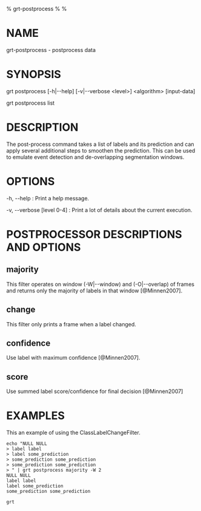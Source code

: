 % grt-postprocess
%
%
 
# NAME

 grt-postprocess - postprocess data

# SYNOPSIS

 grt postprocess [-h|--help] [-v|--verbose \<level\>]
                \<algorithm\> [input-data]

 grt postprocess list

# DESCRIPTION

 The post-process command takes a list of labels and its prediction and can apply several additional steps to smoothen the prediction.
 This can be used to emulate event detection and de-overlapping segmentation windows.

# OPTIONS

-h, --help
:   Print a help message.
 
-v, --verbose [level 0-4]
:   Print a lot of details about the current execution.


# POSTPROCESSOR DESCRIPTIONS AND OPTIONS

## majority

 This filter operates on window (-W|--window) and (-O|--overlap) of frames and returns only the majority of labels in that window [@Minnen2007].

## change

 This filter only prints a frame when a label changed.

## confidence

 Use label with maximum confidence [@Minnen2007].

## score

 Use summed label score/confidence for final decision [@Minnen2007]

# EXAMPLES

 This an example of using the ClassLabelChangeFilter.

    echo "NULL NULL
    > label label
    > label some_prediction
    > some_prediction some_prediction
    > some_prediction some_prediction
    > " | grt postprocess majority -W 2
    NULL NULL
    label label
    label some_prediction
    some_prediction some_prediction
    
    grt 
